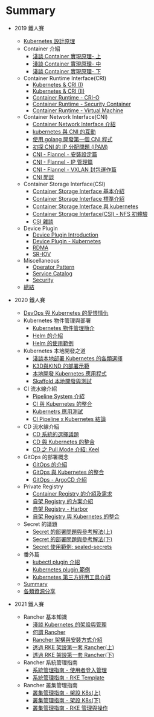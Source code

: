 # Summary

* 2019 鐵人賽
    * [Kubernetes 設計原理](2019/overview/day1.md)
    * Container 介紹
        * [淺談 Container 實現原理- 上](2019/container/day2.md)
        * [淺談 Container 實現原理- 中](2019/container/day3.md)
        * [淺談 Container 實現原理- 下](2019/container/day4.md)
    * Container Runtime Interface(CRI)
        * [Kubernetes & CRI (I)](2019/runtime/day5.md)
        * [Kubernetes & CRI (II)](2019/runtime/day6.md)
        * [Container Runtime - CRI-O](2019/runtime/day7.md)
        * [Container Runtime - Security Container](2019/runtime/day8.md)
        * [Container Runtime - Virtual Machine](2019/runtime/day9.md)
    * Container Network Interface(CNI)
        * [Container Network Interface 介紹](2019/network/day10.md)
        * [kubernetes 與 CNI 的互動](2019/network/day11.md)
        * [使用 golang 開發第一個 CNI 程式](2019/network/day12.md)
        * [初探 CNI 的 IP 分配問題 (IPAM)](2019/network/day13.md)
        * [CNI - Flannel - 安裝設定篇](2019/network/day14.md)
        * [CNI - Flannel - IP 管理篇](2019/network/day15.md)
        * [CNI - Flannel - VXLAN 封包運作篇](2019/network/day16.md)
        * [CNI 閒談](2019/network/day17.md)
    * Container Storage Interface(CSI)
        * [Container Storage Interface 基本介紹](2019/storage/day18.md)
        * [Container Storage Interface 標準介紹](2019/storage/day19.md)
        * [Container Storage Interface 與 kubernetes](2019/storage/day20.md)
        * [Container Storage Interface(CSI) - NFS 初體驗](2019/storage/day21.md)
        * [CSI 雜談](2019/storage/day22.md)
    * Device Plugin
        * [Device Plugin Introduction](2019/device-plugin/day23.md)
        * [Device Plugin - Kubernetes](2019/device-plugin/day24.md)
        * [RDMA](2019/device-plugin/day25.md)
        * [SR-IOV](2019/device-plugin/day26.md)
    * Miscellaneous
        * [Operator Pattern](2019/extension/day27.md)
        * [Service Catalog](2019/extension/day28.md)
        * [Security](2019/security/day29.md)
    * [總結](2019/summary/day30.md)



* 2020 鐵人賽
    * [DevOps 與 Kubernetes 的愛恨情仇](2020/overview/day1.md)
    * Kubernetes 物件管理與部署
        * [Kubernetes 物件管理簡介](2020/application/day2.md)
        * [Helm 的介紹](2020/application/day3.md)
        * [Helm 的使用範例](2020/application/day4.md)
    * Kubernetes 本地開發之道
        * [淺談本地部署 Kubernetes 的各類選擇](2020/local/day5.md)
        * [K3D與KIND 的部署示範](2020/local/day6.md)
        * [本地開發 Kubernetes 應用程式](2020/local/day7.md)
        * [Skaffold  本地開發與測試](2020/local/day8.md)
    * CI 流水線介紹
        * [Pipeline System 介紹](2020/ci/day9.md)
        * [CI 與 Kubernetes 的整合](2020/ci/day10.md)
        * [Kubernetrs 應用測試](2020/ci/day11.md)
        * [CI Pipeline x Kubernetes 結論](2020/ci/day12.md)
    * CD 流水線介紹
        * [CD 系統的選擇議題](2020/cd/day13.md)
        * [CD 與 Kubernetes 的整合](2020/cd/day14.md)
        * [CD 之 Pull Mode 介紹: Keel](2020/cd/day15.md)
    * GitOps 的部署概念
        * [GitOps 的介紹](2020/gitops/day16.md)
        * [GitOps 與 Kubernetes 的整合](2020/gitops/day17.md)
        * [GitOps - ArgoCD 介紹](2020/gitops/day18.md)
    * Private Registry
        * [Container Registry 的介紹及需求](2020/registry/day19.md)
        * [自架 Registry 的方案介紹](2020/registry/day20.md)
        * [自架 Registry - Harbor](2020/registry/day21.md)
        * [自架 Registry 與 Kubernetes 的整合](2020/registry/day22.md)
    * Secret 的議題
        * [Secret 的部署問題與參考解法(上)](2020/secret/day23.md)
        * [Secret 的部署問題與參考解法(下)](2020/secret/day24.md)
        * [Secret 使用範例: sealed-secrets](2020/secret/day25.md)
    * 番外篇
        * [kubectl plugin 介紹](2020/plugin/day26.md)
        * [Kubernetes plugin 範例](2020/plugin/day27.md)
        * [Kubernetes 第三方好用工具介紹](2020/plugin/day28.md)
    * [Summary](2020/summary/day29.md)
    * [各類資源分享](2020/summary/day30.md)

* 2021 鐵人賽
    * Rancher 基本知識
        * [淺談 Kubernetes 的架設與管理](2021/day1.md)
        * [何謂 Rancher](2021/day2.md)
        * [Rancher 架構與安裝方式介紹](2021/day3.md)
        * [透過 RKE 架設第一套 Rancher(上)](2021/day4.md)
        * [透過 RKE 架設第一套 Rancher(下)](2021/day5.md)
    * Rancher 系統管理指南
        * [系統管理指南 - 使用者登入管理](2021/day6.md)
        * [系統管理指南 - RKE Template](2021/day7.md)
    * Rancher 叢集管理指南
        * [叢集管理指南 - 架設 K8s(上)](2021/day8.md)
        * [叢集管理指南 - 架設 K8s(下)](2021/day9.md)
        * [叢集管理指南 - RKE 管理與操作](2021/day10.md)
